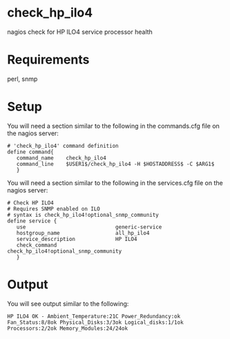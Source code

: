 # check_hp_ilo4
nagios check for HP ILO4 service processor health

# Requirements
perl, snmp

# Setup

You will need a section similar to the following in the commands.cfg file on the nagios server:
```
# 'check_hp_ilo4' command definition
define command{
   command_name    check_hp_ilo4
   command_line    $USER1$/check_hp_ilo4 -H $HOSTADDRESS$ -C $ARG1$ 
   }
```

You will need a section similar to the following in the services.cfg file on the nagios server:
```
# Check HP ILO4
# Requires SNMP enabled on ILO
# syntax is check_hp_ilo4!optional_snmp_community
define service {
   use                             generic-service
   hostgroup_name                  all_hp_ilo4
   service_description             HP ILO4
   check_command                   check_hp_ilo4!optional_snmp_community
   }
```

# Output
You will see output similar to the following:
```
HP ILO4 OK - Ambient_Temperature:21C Power_Redundancy:ok Fan_Status:8/8ok Physical_Disks:3/3ok Logical_disks:1/1ok Processors:2/2ok Memory_Modules:24/24ok 
